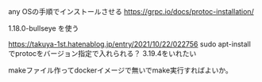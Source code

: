 any OSの手順でインストールさせる
https://grpc.io/docs/protoc-installation/

1.18.0-bullseye
を使う

https://takuya-1st.hatenablog.jp/entry/2021/10/22/022756
sudo apt-install でprotocをバージョン指定で入れられる？
3.19.4をいれたい

makeファイル作ってdockerイメージで無いでmake実行すればよいか。


